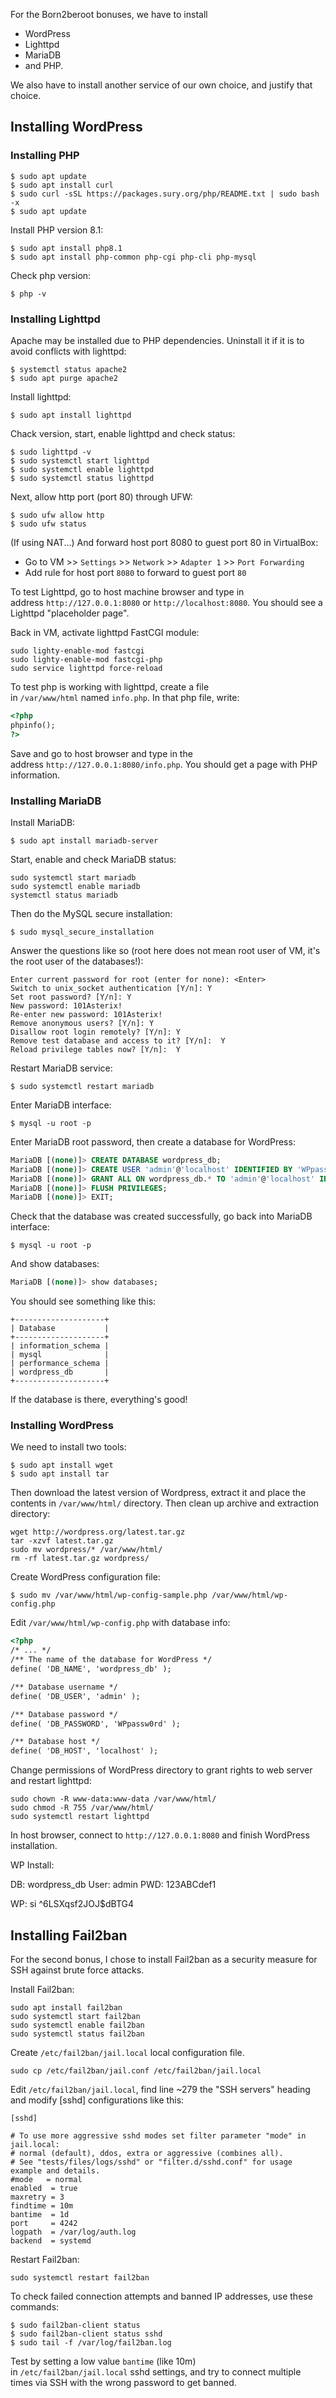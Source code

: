 
For the Born2beroot bonuses, we have to install
- WordPress 
- Lighttpd
- MariaDB 
- and PHP. 

We also have to install another service of our own choice, and justify that choice.
## Installing WordPress
### Installing PHP


```shell
$ sudo apt update
$ sudo apt install curl
$ sudo curl -sSL https://packages.sury.org/php/README.txt | sudo bash -x
$ sudo apt update 
```

Install PHP version 8.1:

```shell
$ sudo apt install php8.1
$ sudo apt install php-common php-cgi php-cli php-mysql
```

Check php version:

```shell
$ php -v
```

### Installing Lighttpd

Apache may be installed due to PHP dependencies. Uninstall it if it is to avoid conflicts with lighttpd:

```shell
$ systemctl status apache2
$ sudo apt purge apache2
```

Install lighttpd:

```shell
$ sudo apt install lighttpd
```

Chack version, start, enable lighttpd and check status:

```shell
$ sudo lighttpd -v
$ sudo systemctl start lighttpd
$ sudo systemctl enable lighttpd
$ sudo systemctl status lighttpd
```

Next, allow http port (port 80) through UFW:

```shell
$ sudo ufw allow http
$ sudo ufw status
```

(If using NAT...)
And forward host port 8080 to guest port 80 in VirtualBox:

- Go to VM >> `Settings` >> `Network` >> `Adapter 1` >> `Port Forwarding`
- Add rule for host port `8080` to forward to guest port `80`

To test Lighttpd, go to host machine browser and type in address `http://127.0.0.1:8080` or `http://localhost:8080`. You should see a Lighttpd "placeholder page".

Back in VM, activate lighttpd FastCGI module:

```shell
sudo lighty-enable-mod fastcgi
sudo lighty-enable-mod fastcgi-php
sudo service lighttpd force-reload
```

To test php is working with lighttpd, create a file in `/var/www/html` named `info.php`. In that php file, write:

```html
<?php
phpinfo();
?>
```

Save and go to host browser and type in the address `http://127.0.0.1:8080/info.php`. You should get a page with PHP information.

### Installing MariaDB

Install MariaDB:

```shell
$ sudo apt install mariadb-server
```

Start, enable and check MariaDB status:

```shell
sudo systemctl start mariadb
sudo systemctl enable mariadb
systemctl status mariadb
```

Then do the MySQL secure installation:

```shell
$ sudo mysql_secure_installation
```

Answer the questions like so (root here does not mean root user of VM, it's the root user of the databases!):

```
Enter current password for root (enter for none): <Enter>
Switch to unix_socket authentication [Y/n]: Y
Set root password? [Y/n]: Y
New password: 101Asterix!
Re-enter new password: 101Asterix!
Remove anonymous users? [Y/n]: Y
Disallow root login remotely? [Y/n]: Y
Remove test database and access to it? [Y/n]:  Y
Reload privilege tables now? [Y/n]:  Y
```

Restart MariaDB service:

```shell
$ sudo systemctl restart mariadb
```

Enter MariaDB interface:

```shell
$ mysql -u root -p
```

Enter MariaDB root password, then create a database for WordPress:

```sql
MariaDB [(none)]> CREATE DATABASE wordpress_db;
MariaDB [(none)]> CREATE USER 'admin'@'localhost' IDENTIFIED BY 'WPpassw0rd';
MariaDB [(none)]> GRANT ALL ON wordpress_db.* TO 'admin'@'localhost' IDENTIFIED BY 'WPpassw0rd' WITH GRANT OPTION;
MariaDB [(none)]> FLUSH PRIVILEGES;
MariaDB [(none)]> EXIT;
```

Check that the database was created successfully, go back into MariaDB interface:

```shell
$ mysql -u root -p
```

And show databases:

```sql
MariaDB [(none)]> show databases;
```

You should see something like this:

```
+--------------------+
| Database           |
+--------------------+
| information_schema |
| mysql              |
| performance_schema |
| wordpress_db       |
+--------------------+
```

If the database is there, everything's good!

### Installing WordPress


We need to install two tools:

```shell
$ sudo apt install wget
$ sudo apt install tar
```

Then download the latest version of Wordpress, extract it and place the contents in `/var/www/html/` directory. Then clean up archive and extraction directory:

```shell
wget http://wordpress.org/latest.tar.gz
tar -xzvf latest.tar.gz
sudo mv wordpress/* /var/www/html/
rm -rf latest.tar.gz wordpress/
```

Create WordPress configuration file:

```shell
$ sudo mv /var/www/html/wp-config-sample.php /var/www/html/wp-config.php
```

Edit `/var/www/html/wp-config.php` with database info:

```html
<?php
/* ... */
/** The name of the database for WordPress */
define( 'DB_NAME', 'wordpress_db' );

/** Database username */
define( 'DB_USER', 'admin' );

/** Database password */
define( 'DB_PASSWORD', 'WPpassw0rd' );

/** Database host */
define( 'DB_HOST', 'localhost' );
```

Change permissions of WordPress directory to grant rights to web server and restart lighttpd:

```shell
sudo chown -R www-data:www-data /var/www/html/
sudo chmod -R 755 /var/www/html/
sudo systemctl restart lighttpd
```

In host browser, connect to `http://127.0.0.1:8080` and finish WordPress installation.


WP Install:

DB: wordpress_db
User: admin
PWD: 123ABCdef1

WP:
si
^6LSXqsf2JOJ$dBTG4


## Installing Fail2ban

For the second bonus, I chose to install Fail2ban as a security measure for SSH against brute force attacks.

Install Fail2ban:

```shell
sudo apt install fail2ban
sudo systemctl start fail2ban
sudo systemctl enable fail2ban
sudo systemctl status fail2ban
```

Create `/etc/fail2ban/jail.local` local configuration file.

```shell
sudo cp /etc/fail2ban/jail.conf /etc/fail2ban/jail.local
```

Edit `/etc/fail2ban/jail.local`, find line ~279 the "SSH servers" heading and modify [sshd] configurations like this:

```
[sshd]

# To use more aggressive sshd modes set filter parameter "mode" in jail.local:
# normal (default), ddos, extra or aggressive (combines all).
# See "tests/files/logs/sshd" or "filter.d/sshd.conf" for usage example and details.
#mode   = normal
enabled  = true
maxretry = 3
findtime = 10m
bantime  = 1d
port     = 4242
logpath  = /var/log/auth.log
backend  = systemd
```

Restart Fail2ban:

```shell
sudo systemctl restart fail2ban
```

To check failed connection attempts and banned IP addresses, use these commands:

```shell
$ sudo fail2ban-client status
$ sudo fail2ban-client status sshd
$ sudo tail -f /var/log/fail2ban.log
```

Test by setting a low value `bantime` (like 10m) in `/etc/fail2ban/jail.local` sshd settings, and try to connect multiple times via SSH with the wrong password to get banned.
